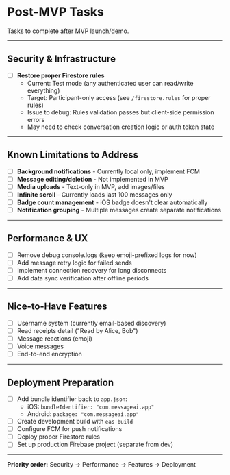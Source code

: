 # Post-MVP Tasks

Tasks to complete after MVP launch/demo.

---

## Security & Infrastructure

- [ ] **Restore proper Firestore rules**
  - Current: Test mode (any authenticated user can read/write everything)
  - Target: Participant-only access (see `/firestore.rules` for proper rules)
  - Issue to debug: Rules validation passes but client-side permission errors
  - May need to check conversation creation logic or auth token state

---

## Known Limitations to Address

- [ ] **Background notifications** - Currently local only, implement FCM
- [ ] **Message editing/deletion** - Not implemented in MVP
- [ ] **Media uploads** - Text-only in MVP, add images/files
- [ ] **Infinite scroll** - Currently loads last 100 messages only
- [ ] **Badge count management** - iOS badge doesn't clear automatically
- [ ] **Notification grouping** - Multiple messages create separate notifications

---

## Performance & UX

- [ ] Remove debug console.logs (keep emoji-prefixed logs for now)
- [ ] Add message retry logic for failed sends
- [ ] Implement connection recovery for long disconnects
- [ ] Add data sync verification after offline periods

---

## Nice-to-Have Features

- [ ] Username system (currently email-based discovery)
- [ ] Read receipts detail ("Read by Alice, Bob")
- [ ] Message reactions (emoji)
- [ ] Voice messages
- [ ] End-to-end encryption

---

## Deployment Preparation

- [ ] Add bundle identifier back to `app.json`:
  - iOS: `bundleIdentifier: "com.messageai.app"`
  - Android: `package: "com.messageai.app"`
- [ ] Create development build with `eas build`
- [ ] Configure FCM for push notifications
- [ ] Deploy proper Firestore rules
- [ ] Set up production Firebase project (separate from dev)

---

**Priority order:** Security → Performance → Features → Deployment

